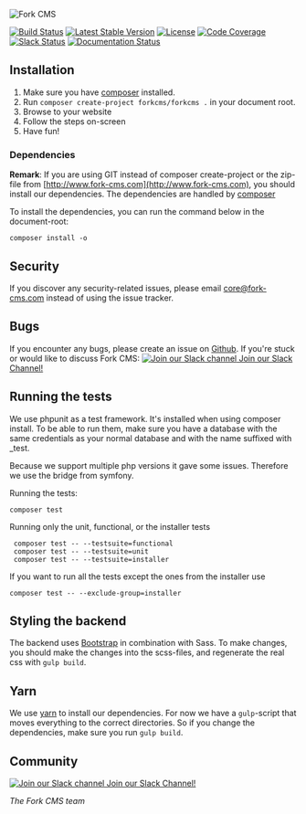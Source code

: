 ![Fork CMS](docs/img/header.jpg)

[![Build Status](https://img.shields.io/github/workflow/status/forkcms/forkcms/run-tests)](https://github.com/forkcms/forkcms/actions?query=workflow%3Arun-tests+branch%3Amaster)
[![Latest Stable Version](https://poser.pugx.org/forkcms/forkcms/v/stable)](https://packagist.org/packages/forkcms/forkcms)
[![License](https://poser.pugx.org/forkcms/forkcms/license)](https://packagist.org/packages/forkcms/forkcms)
[![Code Coverage](https://codecov.io/gh/forkcms/forkcms/branch/master/graph/badge.svg?token=ahj70hVO29)](http://codecov.io/github/forkcms/forkcms?branch=master)
[![Slack Status](https://fork-cms.herokuapp.com/badge.svg)](https://fork-cms.herokuapp.com/)
[![Documentation Status](https://img.shields.io/badge/docs-latest-brightgreen.svg)](http://docs.fork-cms.com/)

## Installation

1. Make sure you have [composer](https://getcomposer.org/) installed.
2. Run `composer create-project forkcms/forkcms .` in your document root.
3. Browse to your website
4. Follow the steps on-screen
5. Have fun!

### Dependencies

**Remark**: If you are using GIT instead of composer create-project or the zip-file from [http://www.fork-cms.com](http://www.fork-cms.com), you
should install our dependencies. The dependencies are handled by [composer](http://getcomposer.org/)

To install the dependencies, you can run the command below in the document-root:

	composer install -o

## Security

If you discover any security-related issues, please email core@fork-cms.com instead of using the issue tracker.

## Bugs

If you encounter any bugs, please create an issue on [Github](https://github.com/forkcms/forkcms/issues).
If you're stuck or would like to discuss Fork CMS: [![Join our Slack channel](https://imgur.com/zXuvRdw.png) Join our Slack Channel!](https://fork-cms.herokuapp.com)

## Running the tests

We use phpunit as a test framework. It's installed when using composer install.
To be able to run them, make sure you have a database with the same credentials as
your normal database and with the name suffixed with _test.

Because we support multiple php versions it gave some issues. Therefore we use the bridge from symfony.

Running the tests:

    composer test

Running only the unit, functional, or the installer tests

     composer test -- --testsuite=functional
     composer test -- --testsuite=unit
     composer test -- --testsuite=installer

If you want to run all the tests except the ones from the installer use

    composer test -- --exclude-group=installer

## Styling the backend

The backend uses [Bootstrap](http://www.getbootstrap.com) in combination with Sass. To make changes, you should make
the changes into the scss-files, and regenerate the real css with `gulp build`.

## Yarn

We use [yarn](https://yarnpkg.com/) to install our dependencies. For now we have a `gulp`-script that moves everything to
the correct directories. So if you change the dependencies, make sure you run `gulp build`.

## Community

[![Join our Slack channel](https://imgur.com/zXuvRdw.png) Join our Slack Channel!](https://fork-cms.herokuapp.com)


_The Fork CMS team_
